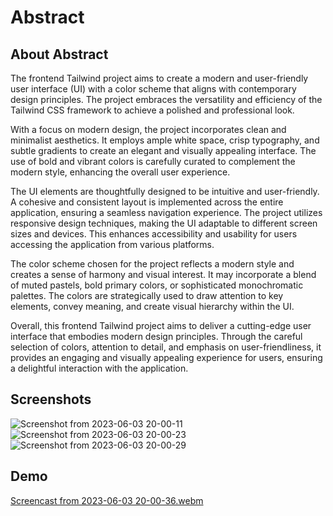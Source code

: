 # Abstract
## About Abstract

The frontend Tailwind project aims to create a modern and user-friendly user interface (UI) with a color scheme that aligns with contemporary design principles. The project embraces the versatility and efficiency of the Tailwind CSS framework to achieve a polished and professional look.

With a focus on modern design, the project incorporates clean and minimalist aesthetics. It employs ample white space, crisp typography, and subtle gradients to create an elegant and visually appealing interface. The use of bold and vibrant colors is carefully curated to complement the modern style, enhancing the overall user experience.

The UI elements are thoughtfully designed to be intuitive and user-friendly. A cohesive and consistent layout is implemented across the entire application, ensuring a seamless navigation experience. The project utilizes responsive design techniques, making the UI adaptable to different screen sizes and devices. This enhances accessibility and usability for users accessing the application from various platforms.

The color scheme chosen for the project reflects a modern style and creates a sense of harmony and visual interest. It may incorporate a blend of muted pastels, bold primary colors, or sophisticated monochromatic palettes. The colors are strategically used to draw attention to key elements, convey meaning, and create visual hierarchy within the UI.

Overall, this frontend Tailwind project aims to deliver a cutting-edge user interface that embodies modern design principles. Through the careful selection of colors, attention to detail, and emphasis on user-friendliness, it provides an engaging and visually appealing experience for users, ensuring a delightful interaction with the application.
## Screenshots
![Screenshot from 2023-06-03 20-00-11](https://github.com/SprihaAnand/frontEnd-Tailwind-01/assets/97617046/9864da72-2895-433e-b456-4629bffe23a9)
![Screenshot from 2023-06-03 20-00-23](https://github.com/SprihaAnand/frontEnd-Tailwind-01/assets/97617046/5fc9e0a6-e915-41ec-869c-da2397f38af2)
![Screenshot from 2023-06-03 20-00-29](https://github.com/SprihaAnand/frontEnd-Tailwind-01/assets/97617046/7e66170e-40f7-4eec-b11f-8e70ee234cf1)

## Demo
[Screencast from 2023-06-03 20-00-36.webm](https://github.com/SprihaAnand/frontEnd-Tailwind-01/assets/97617046/b0069ba3-1923-42a8-b8d1-2fe18bba1cd3)
